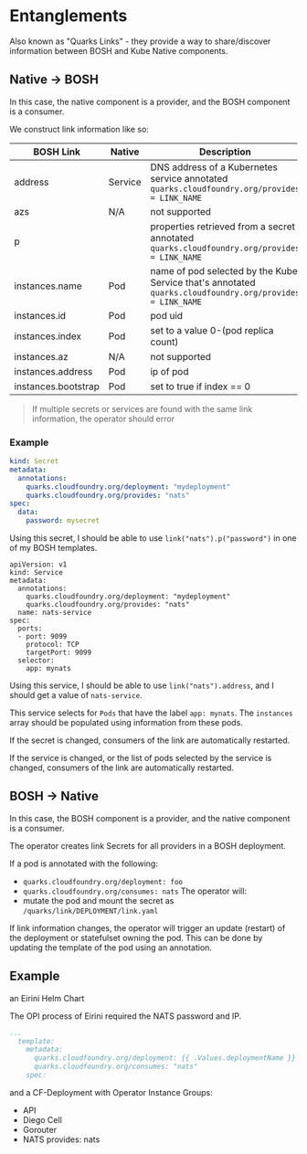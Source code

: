 # Entanglements

Also known as "Quarks Links" - they provide a way to share/discover information between BOSH and Kube Native components.

## Native -> BOSH

In this case, the native component is a provider, and the BOSH component is a consumer.

We construct link information like so:

| BOSH Link           | Native  | Description                                                                                              |
| ------------------- | ------- | -------------------------------------------------------------------------------------------------------- |
| address             | Service | DNS address of a Kubernetes service annotated  `quarks.cloudfoundry.org/provides = LINK_NAME`            |
| azs                 | N/A     | not supported                                                                                            |
| p                   |         | properties retrieved from a secret annotated `quarks.cloudfoundry.org/provides = LINK_NAME`              |
| instances.name      | Pod     | name of pod selected by the Kube Service that's annotated `quarks.cloudfoundry.org/provides = LINK_NAME` |
| instances.id        | Pod     | pod uid                                                                                                  |
| instances.index     | Pod     | set to a value 0-(pod replica count)                                                                     |
| instances.az        | N/A     | not supported                                                                                            |
| instances.address   | Pod     | ip of pod                                                                                                |
| instances.bootstrap | Pod     | set to true if index == 0                                                                                |

> If multiple secrets or services are found with the same link information, the operator should error

### Example

```yaml
kind: Secret
metadata:
  annotations:
    quarks.cloudfoundry.org/deployment: "mydeployment"
    quarks.cloudfoundry.org/provides: "nats"
spec:
  data:
    password: mysecret
```

Using this secret, I should be able to use `link("nats").p("password")` in one of my BOSH templates.

```
apiVersion: v1
kind: Service
metadata:
  annotations:
    quarks.cloudfoundry.org/deployment: "mydeployment"
    quarks.cloudfoundry.org/provides: "nats"
  name: nats-service
spec:
  ports:
  - port: 9099
    protocol: TCP
    targetPort: 9099
  selector:
    app: mynats
```

Using this service, I should be able to use `link("nats").address`, and I should get a value of `nats-service`.

This service selects for `Pods` that have the label `app: mynats`. The `instances` array should be populated using information from these pods.

If the secret is changed, consumers of the link are automatically restarted.

If the service is changed, or the list of pods selected by the service is changed, consumers of the link are automatically restarted.

## BOSH -> Native

In this case, the BOSH component is a provider, and the native component is a consumer.

The operator creates link Secrets for all providers in a BOSH deployment.

If a pod is annotated with the following:
  - `quarks.cloudfoundry.org/deployment: foo`
  - `quarks.cloudfoundry.org/consumes: nats`
The operator will:
  - mutate the pod and mount the secret as `/quarks/link/DEPLOYMENT/link.yaml`

If link information changes, the operator will trigger an update (restart) of the deployment or statefulset owning the pod.
This can be done by updating the template of the pod using an annotation.

## Example

an Eirini Helm Chart

The OPI process of Eirini required the NATS password and IP.

```yaml
...
  template:
    metadata:
      quarks.cloudfoundry.org/deployment: {{ .Values.deploymentName }}
      quarks.cloudfoundry.org/consumes: "nats"
    spec:

```
and a CF-Deployment with Operator
Instance Groups:

- API
- Diego Cell
- Gorouter
- NATS
  provides: nats

